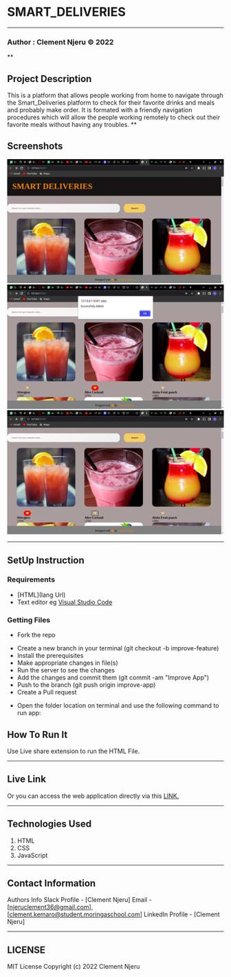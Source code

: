 # SMART_DELIVERIES 
***
### Author : Clement Njeru © 2022
**
## Project Description
This is a platform that allows people working from home to navigate through the Smart_Deliveries platform to check for their favorite drinks and meals and probably make order. It is formated with a friendly navigation procedures which will allow the people working remotely to check out their favorite meals without having any troubles.
**

## Screenshots
 ![scrnsht1.png](/Assets/IMAGES/scrnsht1.png)
 ![image](/Assets/IMAGES/scrnsht2.png)
 ![image](/Assets/IMAGES/scrnsht3.png)
 
****
## SetUp Instruction
### Requirements
* [HTML](lang Url)
* Text editor eg [Visual Studio Code](https://code.visualstudio.com/download)


### Getting Files
* Fork the repo
- Create a new branch in your terminal (git checkout -b improve-feature)
- Install the prerequisites
- Make appropriate changes in file(s)
- Run the server to see the changes
- Add the changes and commit them (git commit -am "Improve App")
- Push to the branch (git push origin improve-app)
- Create a Pull request
* Open the folder location on terminal and use the following command to run app:

## How To Run It
Use Live share extension to run the HTML File.
***
## Live Link
Or you can access the web application directly via this [LINK.]([link.com/])
***

## Technologies Used
1. HTML
2. CSS
3. JavaScript

***
## Contact Information

Authors Info Slack Profile - [Clement Njeru] 
Email - [njeruclement36@gmail.com], [clement.kemaro@student.moringaschool.com]
LinkedIn Profile - [Clement Njeru]
***
## LICENSE
MIT License
Copyright (c) 2022 Clement Njeru